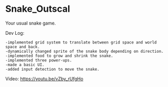 # Snake_Outscal

Your usual snake game.

Dev Log:
    
    -implemented grid system to translate between grid space and world space and back.
    -dynamically changed sprite of the snake body depending on direction.
    -implemented food to grow and shrink the snake.
    -implemented three power-ups.
    -made a basic UI.
    -added input detection to move the snake.

Video: https://youtu.be/vZby_rUfgHo
